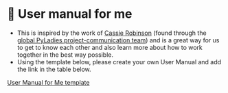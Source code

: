 # 🚀 User manual for me

- This is inspired by the work of [Cassie Robinson](https://medium.com/@cassierobinson/a-user-manual-for-me-d3a851fbc694)
(found through the [global PyLadies project-communication team](https://github.com/pyladies/project-communications/tree/06804f0cbcd6380bbda0b1662ad260ab82e8b971/user-manual-for-me))
and is a great way for us to get to know each other and also learn more about how to work together in the best way possible.
- Using the template below, please create your own User Manual and add the link in the table below.

[User Manual for Me template](user-manual-for-me-template.md)
